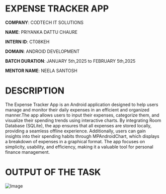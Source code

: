 # EXPENSE TRACKER APP

**COMPANY**: CODTECH IT SOLUTIONS

**NAME**: PRIYANKA DATTU CHAURE

**INTERN ID**: CT08KEH

**DOMAIN**: ANDROID DEVELOPMENT

**BATCH DURATION**: JANUARY 5th,2025 to FEBRUARY 5th,2025

**MENTOR NAME**: NEELA SANTOSH

# DESCRIPTION 
The Expense Tracker App is an Android application designed to help users manage and monitor their daily expenses in an efficient and organized manner.The app allows users to input their expenses, categorize them, and visualize their spending trends using interactive charts. By integrating Room Database (SQLite), the app ensures that all expenses are stored locally, providing a seamless offline experience. Additionally, users can gain insights into their spending habits through MPAndroidChart, which displays a breakdown of expenses in a graphical format. The app focuses on simplicity, usability, and efficiency, making it a valuable tool for personal finance management.

# OUTPUT OF THE TASK

![Image](https://github.com/user-attachments/assets/e970bc4d-8d48-42de-9356-c3d25a4c03c7)
